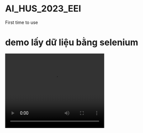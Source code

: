 # AI_HUS_2023_EEI
First time to use

<h1> demo lấy dữ liệu bằng selenium</h1>
<video width="320" height="240" controls>
  <source src="https://github.com/paintOfUs/AI_HUS_2023_EEI/blob/main/space%20x%20-%200321%202023-03-19%2022-49-37.mp4" type="video/mp4">
</video>
